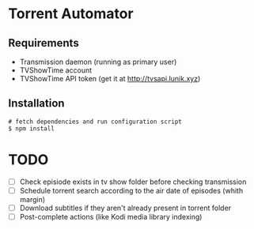 
# Torrent Automator

## Requirements

- Transmission daemon (running as primary user)
- TVShowTime account
- TVShowTime API token (get it at http://tvsapi.lunik.xyz)

## Installation

    # fetch dependencies and run configuration script
    $ npm install

# TODO

- [ ] Check episiode exists in tv show folder before checking transmission
- [ ] Schedule torrent search according to the air date of episodes (whith margin)
- [ ] Download subtitles if they aren't already present in torrent folder
- [ ] Post-complete actions (like Kodi media library indexing)  
